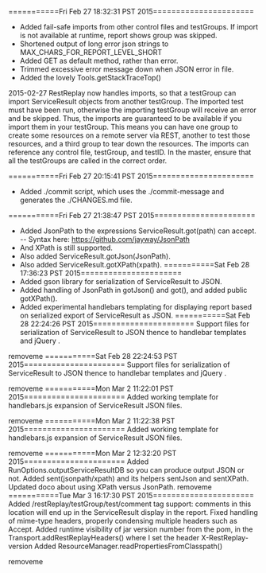===========Fri Feb 27 18:32:31 PST 2015======================
- Added fail-safe imports from other control files and testGroups.
  If import is not available at runtime, report shows group was skipped.
- Shortened output of long error json strings to MAX_CHARS_FOR_REPORT_LEVEL_SHORT
- Added GET as default method, rather than error.
- Trimmed excessive error message down when JSON error in file.
- Added the lovely Tools.getStackTraceTop()

2015-02-27   RestReplay now handles imports, so that a testGroup can import ServiceResult objects from another testGroup.  The imported test must have been run, otherwise the importing testGroup will receive an error and be skipped.  Thus, the imports are guaranteed to be available if you import them in your testGroup.  This means you can have one group to create some resources on a remote server via REST, another to test those resources, and a third group to tear down the resources.  The imports can reference any control file, testGroup, and testID.  In the master, ensure that all the testGroups are called in the correct order.


===========Fri Feb 27 20:15:41 PST 2015======================
- Added ./commit script, which uses the ./commit-message and generates the ./CHANGES.md file.

===========Fri Feb 27 21:38:47 PST 2015======================

- Added JsonPath to the expressions ServiceResult.got(path) can accept.
--   Syntax here: https://github.com/jayway/JsonPath
- And XPath is still supported.
- Also added ServiceResult.gotJson(JsonPath).
- Also added ServiceResult.gotXPath(xpath).
===========Sat Feb 28 17:36:23 PST 2015======================
- Added gson library for serialization of ServiceResult to JSON.
- Added handling of JsonPath in gotJson() and got(), and added public gotXPath().
- Added experimental handlebars templating for displaying report based on serialized export of ServiceResult as JSON.
===========Sat Feb 28 22:24:26 PST 2015======================
Support files for serialization of ServiceResult to JSON thence to handlebar templates and jQuery .

removeme
===========Sat Feb 28 22:24:53 PST 2015======================
Support files for serialization of ServiceResult to JSON thence to handlebar templates and jQuery .

removeme
===========Mon Mar 2 11:22:01 PST 2015======================
Added working template for handlebars.js expansion of ServiceResult JSON files.

removeme
===========Mon Mar 2 11:22:38 PST 2015======================
Added working template for handlebars.js expansion of ServiceResult JSON files.

removeme
===========Mon Mar 2 12:32:20 PST 2015======================
Added RunOptions.outputServiceResultDB so you can produce output JSON or not.
Added sent(jsonpath/xpath) and its helpers sentJson and sentXPath.
Updated doco about using XPath versus JsonPath.
removeme
===========Tue Mar 3 16:17:30 PST 2015======================
Added /restReplay/testGroup/test/comment tag support: 
    comments in this location will end up in the ServiceResult display in the report.
Fixed handling of mime-type headers, properly condensing multiple headers such as Accept.
Added runtime visibility of jar version number from the pom, in the Transport.addRestReplayHeaders()
    where I set the header X-RestReplay-version
Added ResourceManager.readPropertiesFromClasspath()

removeme
